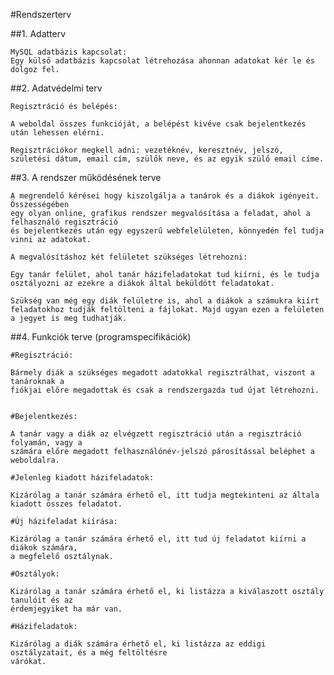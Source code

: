 #Rendszerterv



##1. Adatterv
	
	MySQL adatbázis kapcsolat:
	Egy külső adatbázis kapcsolat létrehozása ahonnan adatokat kér le és dolgoz fel.


##2. Adatvédelmi terv

	Regisztráció és belépés:
	
	A weboldal összes funkcióját, a belépést kivéve csak bejelentkezés után lehessen elérni.
	
	Regisztrációkor megkell adni: vezetéknév, keresztnév, jelszó, születési dátum, email cím, szülők neve, és az egyik szülő email címe.
	

##3. A rendszer működésének terve

	A megrendelő kérései hogy kiszolgálja a tanárok és a diákok igényeit. Összességében 
	egy olyan online, grafikus rendszer megvalósítása a feladat, ahol a felhasználó regisztráció
	és bejelentkezés után egy egyszerű webfelelületen, könnyedén fel tudja vinni az adatokat.
	
	A megvalósításhoz két felületet szükséges létrehozni:
 
	Egy tanár felület, ahol tanár házifeladatokat tud kiírni, és le tudja osztályozni az ezekre a diákok által beküldött feladatokat.
	
	Szükség van még egy diák felületre is, ahol a diákok a számukra kiírt feladatokhoz tudják feltölteni a fájlokat. Majd ugyan ezen a felületen a jegyet is meg tudhatják.


##4. Funkciók terve (programspecifikációk)

	#Regisztráció:
	
	Bármely diák a szükséges megadott adatokkal regisztrálhat, viszont a tanároknak a 
	fiókjai előre megadottak és csak a rendszergazda tud újat létrehozni.

	
	#Bejelentkezés:
	
	A tanár vagy a diák az elvégzett regisztráció után a regisztráció folyamán, vagy a 
	számára előre megadott felhasználónév-jelszó párosítással beléphet a weboldalra.
	
	#Jelenleg kiadott házifeladatok:
	
	Kizárólag a tanár számára érhető el, itt tudja megtekinteni az általa kiadott összes feladatot.
	
	#Új házifeladat kiírása:
	
	Kizárólag a tanár számára érhető el, itt tud új feladatot kiírni a diákok számára,
	a megfelelő osztálynak.
	
	#Osztályok:
	
	Kizárólag a tanár számára érhető el, ki listázza a kiválaszott osztály tanulóit és az
	érdemjegyiket ha már van.
	
	#Házifeladatok:
	
	Kizárólag a diák számára érhető el, ki listázza az eddigi osztályzatait, és a még feltöltésre
	várókat.



